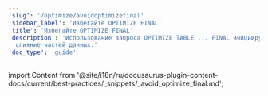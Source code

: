 ```yaml
---
'slug': '/optimize/avoidoptimizefinal'
'sidebar_label': 'Избегайте OPTIMIZE FINAL'
'title': 'Избегайте OPTIMIZE FINAL'
'description': 'Использование запроса OPTIMIZE TABLE ... FINAL инициирует несогласованное
  слияние частей данных.'
'doc_type': 'guide'
---
```


import Content from '@site/i18n/ru/docusaurus-plugin-content-docs/current/best-practices/_snippets/_avoid_optimize_final.md';

<Content />
